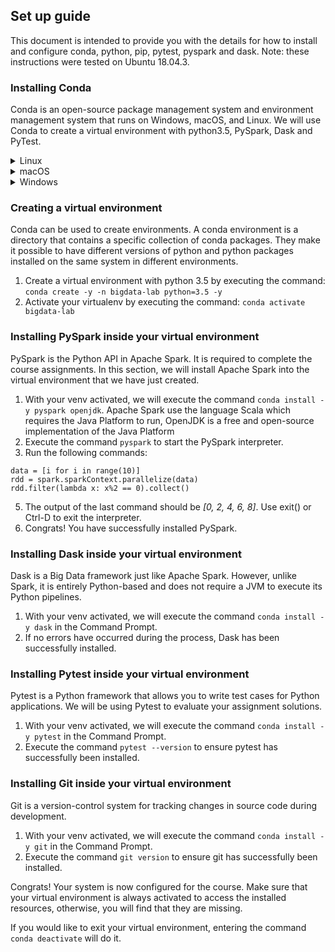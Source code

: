 ## Set up guide

This document is intended to provide you with the details for how to install and
configure conda, python, pip, pytest, pyspark and dask.
Note: these instructions were tested on Ubuntu 18.04.3.


### Installing Conda

Conda is an open-source package management system and environment management system that runs on Windows, macOS, and Linux. We will use Conda to create a virtual environment with python3.5, PySpark, Dask and PyTest.

<details>
<summary>Linux</summary>

1. Download Miniconda for Linux by executing the following command:

```
    wget https://repo.anaconda.com/miniconda/Miniconda3-latest-Linux-$(uname -i).sh
```
2. Grant execution rights to the installer with the command `chmod +x Miniconda3-latest-Linux-$(uname -i).sh`.
3. Execute the installer by executing the command `./Miniconda3-latest-Linux-$(uname -i).sh`. Press ENTER and scroll through the license agreement by pressing SPACE. If you accept the license agreement type `yes` and press ENTER. Enter the path where you want to install anaconda on your computer (for example `~/.condainstallation`). Finally, type `yes` to let the installer initialize conda.
4. Open a new terminal or reinitialize your shell with the command `source ~/.bashrc`.
5. To prevent conda from activating the default environment whenever you open a shell, use the following command: `conda config --set auto_activate_base false`.
6. Execute the command `conda update -y -n base -c defaults conda` to update conda to its latest version.
7. Congrats! You have successfully installed conda.

</details>

<details>
<summary>macOS</summary>

1. Download Miniconda for Linux by executing the following command:

```
    wget https://repo.anaconda.com/miniconda/Miniconda3-latest-MacOSX-$(uname -i).sh
```
2. Grant execution rights to the installer with the command `chmod +x Miniconda3-latest-Linux-$(uname -i).sh`.
3. Execute the installer by executing the command `./Miniconda3-latest-Linux-$(uname -i).sh`. Press ENTER and scroll through the license agreement by pressing SPACE. If you accept the license agreement type `yes` and press ENTER. Enter the path where you want to install anaconda on your computer (for example `~/.condainstallation`). Finally, type `yes` to let the installer initialize conda.
4. Open a new terminal.
5. To prevent conda from activating the default environment whenever you open a shell, use the following command: `conda config --set auto_activate_base false`.
6. Execute the command `conda update -y -n base -c defaults conda` to update conda to its latest version.
7. Congrats! You have successfully installed conda.

</details>

<details>
<summary>Windows</summary>

1. Download Miniconda (Python 3.7 version) from this webpage: `https://docs.conda.io/en/latest/miniconda.html`
2. Execute the installer and follow instructions
3. Congrats! You have successfully installed conda. You will find the Anaconda Prompt in the start menu.

</details>

### Creating a virtual environment

Conda can be used to create environments. A conda environment is a directory that contains a specific collection of conda packages. They make it possible to have different versions of python and python packages installed on the same system in different environments.

1. Create a virtual environment with python 3.5 by executing the command: `conda create -y -n bigdata-lab python=3.5 -y`
2. Activate your virtualenv by executing the command: `conda activate bigdata-lab`


### Installing PySpark inside your virtual environment

PySpark is the Python API in Apache Spark. It is required to complete the course assignments.
In this section, we will install Apache Spark into the virtual environment that we
have just created.

1. With your venv activated, we will execute the command `conda install -y pyspark openjdk`.
   Apache Spark use the language Scala which requires the Java Platform to run, OpenJDK is a free
   and open-source implementation of the Java Platform
3. Execute the command `pyspark` to start the PySpark interpreter.
4. Run the following commands:

```
data = [i for i in range(10)]
rdd = spark.sparkContext.parallelize(data)
rdd.filter(lambda x: x%2 == 0).collect()
```
5. The output of the last command should be *[0, 2, 4, 6, 8]*. Use exit() or Ctrl-D to exit the interpreter.
6. Congrats! You have successfully installed PySpark.


### Installing Dask inside your virtual environment

Dask is a Big Data framework just like Apache Spark. However, unlike Spark, it is
entirely Python-based and does not require a JVM to execute its Python pipelines.

1. With your venv activated, we will execute the command `conda install -y dask` in the Command Prompt.
2. If no errors have occurred during the process, Dask has been successfully installed.


### Installing Pytest inside your virtual environment

Pytest is a Python framework that allows you to write test cases for Python applications.
We will be using Pytest to evaluate your assignment solutions.

1. With your venv activated, we will execute the command `conda install -y pytest` in the Command Prompt.
2. Execute the command `pytest --version` to ensure pytest has successfully been installed.

### Installing Git inside your virtual environment

Git is a version-control system for tracking changes in source code during development.

1. With your venv activated, we will execute the command `conda install -y git` in the Command Prompt.
2. Execute the command `git version` to ensure git has successfully been installed.

Congrats! Your system is now configured for the course. Make sure that your virtual environment is always activated to
access the installed resources, otherwise, you will find that they are missing.

If you would like to exit your virtual environment, entering the command `conda deactivate` will do it.

